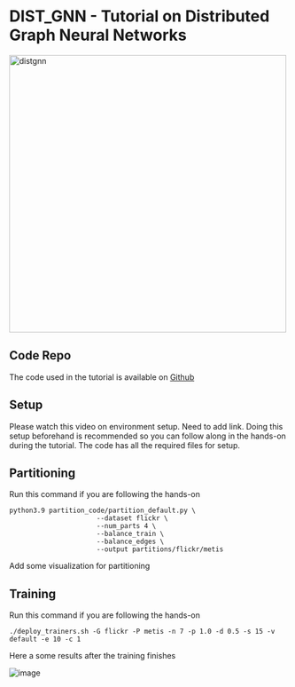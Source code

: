 # DIST_GNN - Tutorial on Distributed Graph Neural Networks
<img src="https://github.com/user-attachments/assets/c8a0e3bf-626f-4e61-908a-b9fd16b7900f" alt="distgnn" width="500"/>
<!-- img src="https://github.com/user-attachments/assets/f985dc3a-1ef3-4211-9d75-b80fcd0075c7" alt="distgnn1" width="500"/-->

## Code Repo
The code used in the tutorial is available on [Github](https://github.com/Anirban600/EAT-DistGNN)

## Setup
Please watch this video on environment setup. Need to add link.
Doing this setup beforehand is recommended so you can follow along in the hands-on during the tutorial.
The code has all the required files for setup.

## Partitioning
Run this command if you are following the hands-on
``` [bash]
python3.9 partition_code/partition_default.py \
                      --dataset flickr \
                      --num_parts 4 \
                      --balance_train \
                      --balance_edges \
                      --output partitions/flickr/metis
```
Add some visualization for partitioning

## Training
Run this command if you are following the hands-on
``` [bash]
./deploy_trainers.sh -G flickr -P metis -n 7 -p 1.0 -d 0.5 -s 15 -v default -e 10 -c 1
```

Here a some results after the training finishes

![image](https://github.com/user-attachments/assets/d506e0be-1f42-4c48-8276-2b55fb101dab)
